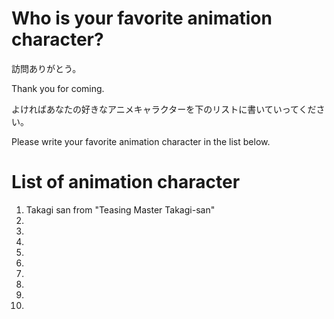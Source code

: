 # Who is your favorite animation character?
訪問ありがとう。

Thank you for coming.

よければあなたの好きなアニメキャラクターを下のリストに書いていってください。

Please write your favorite animation character in the list below.

# List of animation character
01. Takagi san from "Teasing Master Takagi-san"
02.
03.
04.
05.
06.
07.
08.
09.
10.
